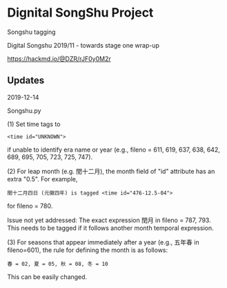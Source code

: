# Dignital SongShu Project
Songshu tagging

Digital Songshu 2019/11 - towards stage one wrap-up

https://hackmd.io/@DZR/rJF0y0M2r

## Updates
2019-12-14

Songshu.py

(1) Set time tags to 
    
    <time id="UNKNOWN">
if unable to identify era name or year (e.g., fileno = 611, 619, 637, 638, 642, 689, 695, 705, 723, 725, 747).

(2) For leap month (e.g. 閏十二月), the month field of "id" attribute has an extra "0.5". For example,
    
    閏十二月四日 (元徽四年) is tagged <time id="476-12.5-04">
    
for fileno = 780.

Issue not yet addressed: 
    The exact expression 閏月
in fileno = 787, 793. This needs to be tagged if it follows another month temporal expression.

(3) For seasons that appear immediately after a year (e.g., 五年春 in fileno=601), the rule for defining the month is as follows:

    春 = 02, 夏 = 05, 秋 = 08, 冬 = 10
    
This can be easily changed.
